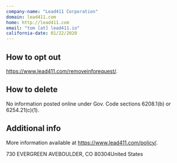 ```yaml
---
company-name: "Lead411 Corporation"
domain: lead411.com
home: http://lead411.com
email: "tom [at] lead411.io"
california-date: 01/22/2020
---
```

## How to opt out


https://www.lead411.com/removeinforequest/.

## How to delete


No information posted online under Gov. Code sections 6208.1(b) or 6254.21(c)(1).

## Additional info


More information available at https://www.lead411.com/policy/.

730 EVERGREEN AVEBOULDER, CO 80304United States













